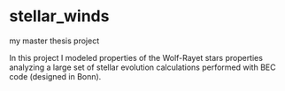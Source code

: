 # stellar_winds
my master thesis project

In this project I modeled properties of the Wolf-Rayet stars properties analyzing a large set of stellar evolution calculations performed with BEC code (designed in Bonn). 
